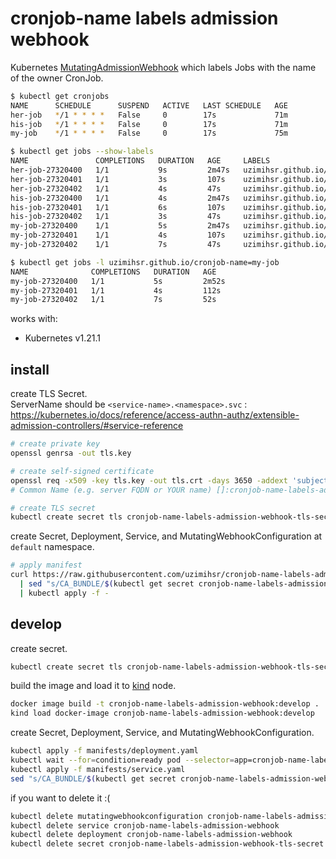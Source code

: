 # cronjob-name labels admission webhook

Kubernetes [MutatingAdmissionWebhook](https://kubernetes.io/docs/reference/access-authn-authz/admission-controllers/#mutatingadmissionwebhook) which labels Jobs with the name of the owner CronJob.

```bash
$ kubectl get cronjobs
NAME      SCHEDULE      SUSPEND   ACTIVE   LAST SCHEDULE   AGE
her-job   */1 * * * *   False     0        17s             71m
his-job   */1 * * * *   False     0        17s             71m
my-job    */1 * * * *   False     0        17s             75m

$ kubectl get jobs --show-labels
NAME               COMPLETIONS   DURATION   AGE     LABELS
her-job-27320400   1/1           9s         2m47s   uzimihsr.github.io/cronjob-name=her-job
her-job-27320401   1/1           3s         107s    uzimihsr.github.io/cronjob-name=her-job
her-job-27320402   1/1           4s         47s     uzimihsr.github.io/cronjob-name=her-job
his-job-27320400   1/1           4s         2m47s   uzimihsr.github.io/cronjob-name=his-job
his-job-27320401   1/1           6s         107s    uzimihsr.github.io/cronjob-name=his-job
his-job-27320402   1/1           3s         47s     uzimihsr.github.io/cronjob-name=his-job
my-job-27320400    1/1           5s         2m47s   uzimihsr.github.io/cronjob-name=my-job
my-job-27320401    1/1           4s         107s    uzimihsr.github.io/cronjob-name=my-job
my-job-27320402    1/1           7s         47s     uzimihsr.github.io/cronjob-name=my-job

$ kubectl get jobs -l uzimihsr.github.io/cronjob-name=my-job
NAME              COMPLETIONS   DURATION   AGE
my-job-27320400   1/1           5s         2m52s
my-job-27320401   1/1           4s         112s
my-job-27320402   1/1           7s         52s
```

works with: 
- Kubernetes v1.21.1

## install

create TLS Secret.  
ServerName should be `<service-name>.<namespace>.svc` : https://kubernetes.io/docs/reference/access-authn-authz/extensible-admission-controllers/#service-reference  

```bash
# create private key
openssl genrsa -out tls.key

# create self-signed certificate
openssl req -x509 -key tls.key -out tls.crt -days 3650 -addext 'subjectAltName = DNS:cronjob-name-labels-admission-webhook.default.svc'
# Common Name (e.g. server FQDN or YOUR name) []:cronjob-name-labels-admission-webhook.default.svc

# create TLS secret
kubectl create secret tls cronjob-name-labels-admission-webhook-tls-secret --cert=tls.crt --key=tls.key
```

create Secret, Deployment, Service, and MutatingWebhookConfiguration at `default` namespace.  

```bash
# apply manifest
curl https://raw.githubusercontent.com/uzimihsr/cronjob-name-labels-admission-webhook/main/manifests/manifest.yaml \
  | sed "s/CA_BUNDLE/$(kubectl get secret cronjob-name-labels-admission-webhook-tls-secret -o jsonpath='{.data.tls\.crt}')/g" \
  | kubectl apply -f -
```

## develop

create secret.  

```bash
kubectl create secret tls cronjob-name-labels-admission-webhook-tls-secret --cert=tls.crt --key=tls.key
```

build the image and load it to [kind](https://kind.sigs.k8s.io/docs/user/quick-start/#loading-an-image-into-your-cluster) node.  

```bash
docker image build -t cronjob-name-labels-admission-webhook:develop .
kind load docker-image cronjob-name-labels-admission-webhook:develop
```

create Secret, Deployment, Service, and MutatingWebhookConfiguration.  

```bash
kubectl apply -f manifests/deployment.yaml
kubectl wait --for=condition=ready pod --selector=app=cronjob-name-labels-admission-webhook --timeout=90s
kubectl apply -f manifests/service.yaml
sed "s/CA_BUNDLE/$(kubectl get secret cronjob-name-labels-admission-webhook-tls-secret -o jsonpath='{.data.tls\.crt}')/g" manifests/mutatingwebhookconfiguration.yaml | kubectl apply -f -
```

if you want to delete it :(  

```bash
kubectl delete mutatingwebhookconfiguration cronjob-name-labels-admission-webhook.default.svc
kubectl delete service cronjob-name-labels-admission-webhook
kubectl delete deployment cronjob-name-labels-admission-webhook
kubectl delete secret cronjob-name-labels-admission-webhook-tls-secret
```
